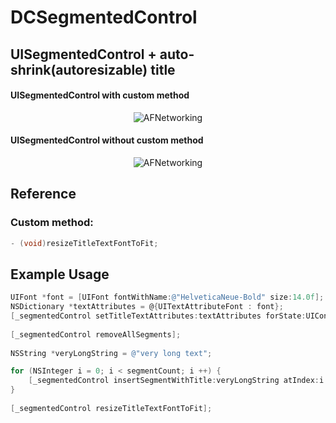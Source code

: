 # DCSegmentedControl

## UISegmentedControl + auto-shrink(autoresizable) title

#### UISegmentedControl with custom method
<p align="center" >
  <img src="https://dl.dropboxusercontent.com/u/52966385/GitHub/DCSegmentedControl/iOS%20Simulator%20Screen%20shot%2019.06.2013%2C%2015.01.12.png" alt="AFNetworking" title="AFNetworking">
</p>

#### UISegmentedControl without custom method

<p align="center" >
  <img src="https://dl.dropboxusercontent.com/u/52966385/GitHub/DCSegmentedControl/iOS%20Simulator%20Screen%20shot%2019.06.2013%2C%2015.01.19.png" alt="AFNetworking" title="AFNetworking">
</p>

## Reference

### Custom method:
```objective-c
- (void)resizeTitleTextFontToFit;
```

## Example Usage

```objective-c
UIFont *font = [UIFont fontWithName:@"HelveticaNeue-Bold" size:14.0f]; // Font with max size
NSDictionary *textAttributes = @{UITextAttributeFont : font};
[_segmentedControl setTitleTextAttributes:textAttributes forState:UIControlStateNormal];
    
[_segmentedControl removeAllSegments];
    
NSString *veryLongString = @"very long text";

for (NSInteger i = 0; i < segmentCount; i ++) {
    [_segmentedControl insertSegmentWithTitle:veryLongString atIndex:i animated:NO];
}
    
[_segmentedControl resizeTitleTextFontToFit];
```